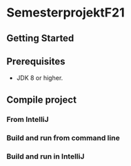 # SemesterprojektF21

## Getting Started

## Prerequisites

* JDK 8 or higher.

## Compile project

### From IntelliJ

### Build and run from command line

### Build and run in IntelliJ
